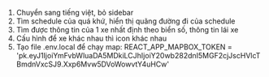 1. Chuyển sang tiếng việt, bỏ sidebar
2. Tìm schedule của quá khứ, hiển thị quãng đường đi của schedule
3. Tìm được thông tin của 1 xe nhất định theo biển số, thông tin lái xe
4. Cấu hình để xe khác nhau thì icon khác nhau
5. Tạo file .env.local để chạy map: 
    REACT_APP_MAPBOX_TOKEN = 'pk.eyJ1IjoiYmFvbWluaDA5MDkiLCJhIjoiY20wb282dnI5MGF2cjJscHVlcTBmdnVxcSJ9.Xxp6Mvw5DVoWowvtY4uHCw'